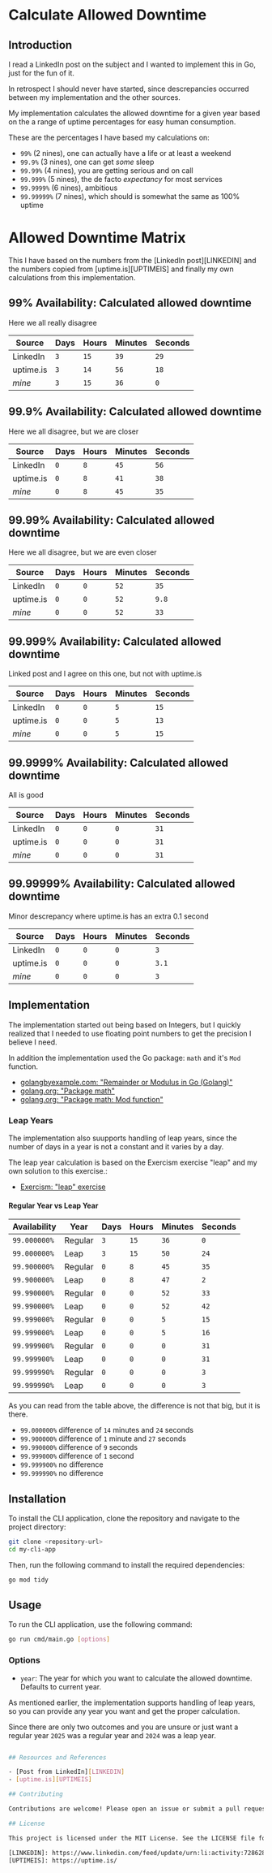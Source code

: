 # Calculate Allowed Downtime

## Introduction

I read a LinkedIn post on the subject and I wanted to implement this in Go, just for the fun of it.

In retrospect I should never have started, since descrepancies occurred between my implementation and the other sources.

My implementation calculates the allowed downtime for a given year based on the a range of uptime percentages for easy human consumption.

These are the percentages I have based my calculations on:

- `99%` (2 nines), one can actually have a life or at least a weekend
- `99.9%` (3 nines), one can get _some_ sleep
- `99.99%` (4 nines), you are getting serious and on call
- `99.999%` (5 nines), the de facto _expectancy_ for most services
- `99.9999%` (6 nines), ambitious
- `99.99999%` (7 nines), which should is somewhat the same as 100% uptime

# Allowed Downtime Matrix

This I have based on the numbers from the [LinkedIn post][LINKEDIN] and the numbers copied from [uptime.is][UPTIMEIS] and finally my own calculations from this implementation.

## 99% Availability: Calculated allowed downtime

Here we all really disagree

| Source    | Days | Hours | Minutes | Seconds |
|-----------|------|-------|---------|---------|
| LinkedIn  | `3`  | `15`  | `39`    | `29`    |
| uptime.is | `3`  | `14`  | `56`    | `18`    |
| _mine_    | `3`  | `15`  | `36`    | `0`     |

## 99.9% Availability: Calculated allowed downtime

Here we all disagree, but we are closer

| Source    | Days | Hours | Minutes | Seconds |
|-----------|------|-------|---------|---------|
| LinkedIn  | `0`  | `8`   | `45`    | `56`    |
| uptime.is | `0`  | `8`   | `41`    | `38`    |
| _mine_    | `0`  | `8`   | `45`    | `35`    |

## 99.99% Availability: Calculated allowed downtime

Here we all disagree, but we are even closer

| Source    | Days | Hours | Minutes | Seconds |
|-----------|------|-------|---------|---------|
| LinkedIn  | `0`  | `0`   | `52`    | `35`    |
| uptime.is | `0`  | `0`   | `52`    | `9.8`   |
| _mine_    | `0`  | `0`   | `52`    | `33`    |

## 99.999% Availability: Calculated allowed downtime

Linked post and I agree on this one, but not with uptime.is

| Source    | Days | Hours | Minutes | Seconds |
|-----------|------|-------|---------|---------|
| LinkedIn  | `0`  | `0`   | `5`     | `15`    |
| uptime.is | `0`  | `0`   | `5`     | `13`    |
| _mine_    | `0`  | `0`   | `5`     | `15`    |

## 99.9999% Availability: Calculated allowed downtime

All is good

| Source    | Days | Hours | Minutes | Seconds |
|-----------|------|-------|---------|---------|
| LinkedIn  | `0`  | `0`   | `0`     | `31`    |
| uptime.is | `0`  | `0`   | `0`     | `31`    |
| _mine_    | `0`  | `0`   | `0`     | `31`    |

## 99.99999% Availability: Calculated allowed downtime

Minor descrepancy where uptime.is has an extra 0.1 second

| Source    | Days | Hours | Minutes | Seconds |
|-----------|------|-------|---------|---------|
| LinkedIn  | `0`  | `0`   | `0`     | `3`     |
| uptime.is | `0`  | `0`   | `0`     | `3.1`   |
| _mine_    | `0`  | `0`   | `0`     | `3`     |

## Implementation

The implementation started out being based on Integers, but I quickly realized that I needed to use floating point numbers to get the precision I believe I need.

In addition the implementation used the Go package: `math` and it's `Mod` function.

- [golangbyexample.com: "Remainder or Modulus in Go (Golang)"](https://golangbyexample.com/remainder-modulus-go-golang/)
- [golang.org: "Package math"](https://pkg.go.dev/math)
- [golang.org: "Package math: Mod function"](https://pkg.go.dev/math#Mod)

### Leap Years

The implementation also suupports handling of leap years, since the number of days in a year is not a constant and it varies by a day.

The leap year calculation is based on the Exercism exercise "leap" and my own solution to this exercise.:

- [Exercism: "leap" exercise](https://exercism.org/tracks/go/exercises/leap)

#### Regular Year vs Leap Year

| Availability | Year       | Days | Hours | Minutes | Seconds |
|--------------|------------|------|-------|---------|---------|
| `99.000000%` | Regular    | `3`  | `15`  | `36`    | `0`     |
| `99.000000%` | Leap       | `3`  | `15`  | `50`    | `24`    |
| `99.900000%` | Regular    | `0`  | `8`   | `45`    | `35`    |
| `99.900000%` | Leap       | `0`  | `8`   | `47`    | `2`     |
| `99.990000%` | Regular    | `0`  | `0`   | `52`    | `33`    |
| `99.990000%` | Leap       | `0`  | `0`   | `52`    | `42`    |
| `99.999000%` | Regular    | `0`  | `0`   | `5`     | `15`    |
| `99.999000%` | Leap       | `0`  | `0`   | `5`     | `16`    |
| `99.999900%` | Regular    | `0`  | `0`   | `0`     | `31`    |
| `99.999900%` | Leap       | `0`  | `0`   | `0`     | `31`    |
| `99.999990%` | Regular    | `0`  | `0`   | `0`     | `3`     |
| `99.999990%` | Leap       | `0`  | `0`   | `0`     | `3`     |

As you can read from the table above, the difference is not that big, but it is there.

- `99.000000%` difference of `14` minutes and `24` seconds
- `99.900000%` difference of `1` minute and `27` seconds
- `99.990000%` difference of `9` seconds
- `99.999000%` difference of `1` second
- `99.999900%` no difference
- `99.999990%` no difference

## Installation

To install the CLI application, clone the repository and navigate to the project directory:

```bash
git clone <repository-url>
cd my-cli-app
```

Then, run the following command to install the required dependencies:

```bash
go mod tidy
```

## Usage

To run the CLI application, use the following command:

```bash
go run cmd/main.go [options]
```

### Options

- `year`: The year for which you want to calculate the allowed downtime. Defaults to current year.

As mentioned earlier, the implementation supports handling of leap years, so you can provide any year you want and get the proper calculation.

Since there are only two outcomes and you are unsure or just want a regular year `2025` was a regular year and `2024` was a leap year.

```bash

## Resources and References

- [Post from LinkedIn][LINKEDIN]
- [uptime.is][UPTIMEIS]

## Contributing

Contributions are welcome! Please open an issue or submit a pull request for any improvements or bug fixes.

## License

This project is licensed under the MIT License. See the LICENSE file for more details.

[LINKEDIN]: https://www.linkedin.com/feed/update/urn:li:activity:7286283676743540736/
[UPTIMEIS]: https://uptime.is/
